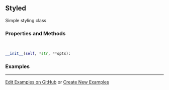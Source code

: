 ## <a id="McUtils.Plots.Styling.Styled">Styled</a>
Simple styling class

### Properties and Methods
<a id="McUtils.Plots.Styling.Styled.__init__">&nbsp;</a>
```python
__init__(self, *str, **opts): 
```

### Examples


___

[Edit Examples on GitHub](https://github.com/McCoyGroup/References/edit/gh-pages/Documentation/examples/McUtils/Plots/Styling/Styled.md) or 
[Create New Examples](https://github.com/McCoyGroup/References/new/gh-pages/?filename=Documentation/examples/McUtils/Plots/Styling/Styled.md)